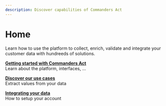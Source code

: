 ```yaml
---
description: Discover capabilities of Commanders Act
---
```


# Home

Learn how to use the platform to collect, enrich, validate and integrate your customer data with hundreeds of solutions.

[**Getting started with Commanders Act**](getting-started/platform-interface.md)\
Learn about the platform, interfaces, ...

[**Discover our use cases**](use-cases/engage-new-customers/)\
Extract values from your data

[**Integrating your data**](getting-started/integrating-your-data/)\
How to setup your account
